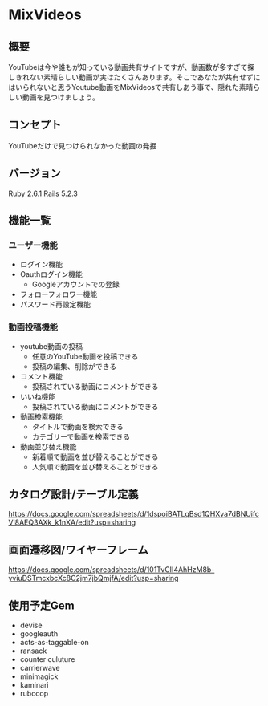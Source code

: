 # MixVideos
## 概要
YouTubeは今や誰もが知っている動画共有サイトですが、動画数が多すぎて探しきれない素晴らしい動画が実はたくさんあります。そこであなたが共有せずにはいられないと思うYoutube動画をMixVideosで共有しあう事で、隠れた素晴らしい動画を見つけましょう。
## コンセプト
YouTubeだけで見つけられなかった動画の発掘
## バージョン
Ruby 2.6.1 Rails 5.2.3
## 機能一覧
### ユーザー機能
+ ログイン機能
+ Oauthログイン機能
  + Googleアカウントでの登録
+ フォローフォロワー機能
+ パスワード再設定機能
### 動画投稿機能
+ youtube動画の投稿
  + 任意のYouTube動画を投稿できる
  + 投稿の編集、削除ができる
+ コメント機能
  + 投稿されている動画にコメントができる
+ いいね機能
  + 投稿されている動画にコメントができる
+ 動画検索機能
  + タイトルで動画を検索できる
  + カテゴリーで動画を検索できる
+ 動画並び替え機能
  + 新着順で動画を並び替えることができる
  + 人気順で動画を並び替えることができる
## カタログ設計/テーブル定義
https://docs.google.com/spreadsheets/d/1dspoiBATLqBsd1QHXva7dBNUifcVl8AEQ3AXk_k1nXA/edit?usp=sharing
## 画面遷移図/ワイヤーフレーム
https://docs.google.com/spreadsheets/d/101TvCII4AhHzM8b-yviuDSTmcxbcXc8C2jm7jbQmjfA/edit?usp=sharing
## 使用予定Gem
+ devise
+ googleauth
+ acts-as-taggable-on
+ ransack
+ counter culuture
+ carrierwave
+ minimagick
+ kaminari
+ rubocop